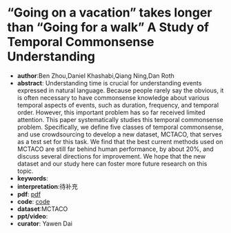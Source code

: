 # “Going on a vacation” takes longer than “Going for a walk” A Study of Temporal Commonsense Understanding

- **author**:Ben Zhou,Daniel Khashabi,Qiang Ning,Dan Roth
- **abstract**: Understanding time is crucial for understanding events expressed in natural language. Because people rarely say the obvious, it is often necessary to have commonsense knowledge about various temporal aspects of events, such as duration, frequency, and temporal order. However, this important problem has so far received limited attention. This paper systematically studies this temporal commonsense problem. Specifically, we define five classes of temporal commonsense, and use crowdsourcing to develop a new dataset, MCTACO, that serves as a test set for this task. We find that the best current methods used on MCTACO are still far behind human performance, by about 20%, and discuss several directions for improvement. We hope that the new dataset and our study here can foster more future research on this topic. 
- **keywords**:
- **interpretation**:待补充
- **pdf**: [pdf](https://arxiv.org/pdf/1909.03065)
- **code**: [code](https://github.com/CogComp/MCTACO)
- **dataset**:MCTACO
- **ppt/video**:
- **curator**: Yawen Dai
